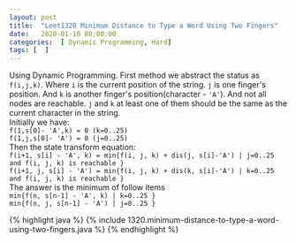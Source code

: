 ```yaml
---
layout: post
title:  "Leet1320 Minimum Distance to Type a Word Using Two Fingers"
date:   2020-01-10 08:00:00
categories:  [ Dynamic Programming, Hard]
tags: [  ]
---
```


Using Dynamic Programming. First method we abstract the status as `f(i,j,k)`. Where `i` is the current position of the string. `j` is one finger's position. And `k` is another finger's position(character - `'A'`). And not all nodes are reachable. `j` and `k` at least one of them should be the same as the current character in the string. <br>
Initially we have:<br>
`f(1,s[0]- 'A',k) = 0 (k=0..25)`<br>
`f(1,j,s[0]- 'A') = 0 (j=0..25)`<br>
Then the state transform equation:<br>
`f(i+1, s[i] - 'A', k) = min{f(i, j, k) + dis(j, s[i]-'A') | j=0..25 and f(i, j, k) is reachable }`<br>
`f(i+1, j, s[i] - 'A') = min{f(i, j, k) + dis(k, s[i]-'A') | k=0..25 and f(i, j, k) is reachable }`<br>
The answer is the minimum of follow items<br>
`min{f(n, s[n-1] - 'A', k) | k=0..25 }`<br>
`min{f(n, j, s[n-1] - 'A') | j=0..25 }`<br>

{% highlight java %}
{% include 1320.minimum-distance-to-type-a-word-using-two-fingers.java %}
{% endhighlight %}